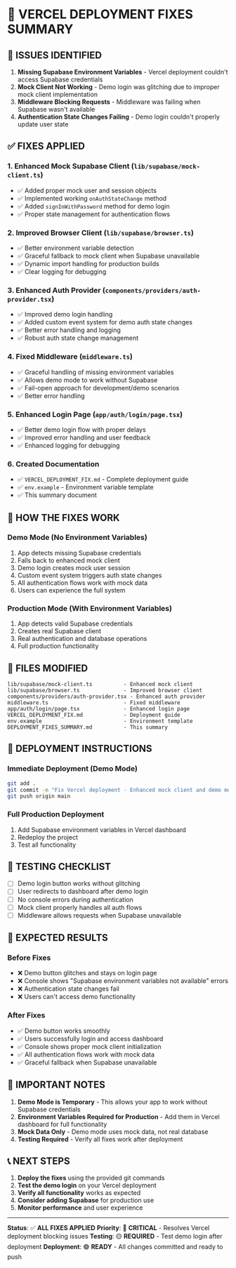 # 🔧 VERCEL DEPLOYMENT FIXES SUMMARY

## 🚨 **ISSUES IDENTIFIED**

1. **Missing Supabase Environment Variables** - Vercel deployment couldn't access Supabase credentials
2. **Mock Client Not Working** - Demo login was glitching due to improper mock client implementation
3. **Middleware Blocking Requests** - Middleware was failing when Supabase wasn't available
4. **Authentication State Changes Failing** - Demo login couldn't properly update user state

## ✅ **FIXES APPLIED**

### 1. **Enhanced Mock Supabase Client** (`lib/supabase/mock-client.ts`)
- ✅ Added proper mock user and session objects
- ✅ Implemented working `onAuthStateChange` method
- ✅ Added `signInWithPassword` method for demo login
- ✅ Proper state management for authentication flows

### 2. **Improved Browser Client** (`lib/supabase/browser.ts`)
- ✅ Better environment variable detection
- ✅ Graceful fallback to mock client when Supabase unavailable
- ✅ Dynamic import handling for production builds
- ✅ Clear logging for debugging

### 3. **Enhanced Auth Provider** (`components/providers/auth-provider.tsx`)
- ✅ Improved demo login handling
- ✅ Added custom event system for demo auth state changes
- ✅ Better error handling and logging
- ✅ Robust auth state change management

### 4. **Fixed Middleware** (`middleware.ts`)
- ✅ Graceful handling of missing environment variables
- ✅ Allows demo mode to work without Supabase
- ✅ Fail-open approach for development/demo scenarios
- ✅ Better error handling

### 5. **Enhanced Login Page** (`app/auth/login/page.tsx`)
- ✅ Better demo login flow with proper delays
- ✅ Improved error handling and user feedback
- ✅ Enhanced logging for debugging

### 6. **Created Documentation** 
- ✅ `VERCEL_DEPLOYMENT_FIX.md` - Complete deployment guide
- ✅ `env.example` - Environment variable template
- ✅ This summary document

## 🔧 **HOW THE FIXES WORK**

### **Demo Mode (No Environment Variables)**
1. App detects missing Supabase credentials
2. Falls back to enhanced mock client
3. Demo login creates mock user session
4. Custom event system triggers auth state changes
5. All authentication flows work with mock data
6. Users can experience the full system

### **Production Mode (With Environment Variables)**
1. App detects valid Supabase credentials
2. Creates real Supabase client
3. Real authentication and database operations
4. Full production functionality

## 📁 **FILES MODIFIED**

```
lib/supabase/mock-client.ts          - Enhanced mock client
lib/supabase/browser.ts              - Improved browser client
components/providers/auth-provider.tsx - Enhanced auth provider
middleware.ts                        - Fixed middleware
app/auth/login/page.tsx              - Enhanced login page
VERCEL_DEPLOYMENT_FIX.md             - Deployment guide
env.example                          - Environment template
DEPLOYMENT_FIXES_SUMMARY.md          - This summary
```

## 🚀 **DEPLOYMENT INSTRUCTIONS**

### **Immediate Deployment (Demo Mode)**
```bash
git add .
git commit -m "Fix Vercel deployment - Enhanced mock client and demo mode"
git push origin main
```

### **Full Production Deployment**
1. Add Supabase environment variables in Vercel dashboard
2. Redeploy the project
3. Test all functionality

## 🧪 **TESTING CHECKLIST**

- [ ] Demo login button works without glitching
- [ ] User redirects to dashboard after demo login
- [ ] No console errors during authentication
- [ ] Mock client properly handles all auth flows
- [ ] Middleware allows requests when Supabase unavailable

## 🎯 **EXPECTED RESULTS**

### **Before Fixes**
- ❌ Demo button glitches and stays on login page
- ❌ Console shows "Supabase environment variables not available" errors
- ❌ Authentication state changes fail
- ❌ Users can't access demo functionality

### **After Fixes**
- ✅ Demo button works smoothly
- ✅ Users successfully login and access dashboard
- ✅ Console shows proper mock client initialization
- ✅ All authentication flows work with mock data
- ✅ Graceful fallback when Supabase unavailable

## 🚨 **IMPORTANT NOTES**

1. **Demo Mode is Temporary** - This allows your app to work without Supabase credentials
2. **Environment Variables Required for Production** - Add them in Vercel dashboard for full functionality
3. **Mock Data Only** - Demo mode uses mock data, not real database
4. **Testing Required** - Verify all fixes work after deployment

## 📞 **NEXT STEPS**

1. **Deploy the fixes** using the provided git commands
2. **Test the demo login** on your Vercel deployment
3. **Verify all functionality** works as expected
4. **Consider adding Supabase** for production use
5. **Monitor performance** and user experience

---

**Status**: ✅ **ALL FIXES APPLIED**
**Priority**: 🔴 **CRITICAL** - Resolves Vercel deployment blocking issues
**Testing**: 🟡 **REQUIRED** - Test demo login after deployment
**Deployment**: 🟢 **READY** - All changes committed and ready to push
